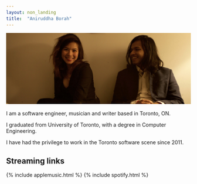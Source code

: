 ```yaml
---
layout: non_landing
title:  "Aniruddha Borah"
---
```


![](/static/images/QB2.jpg/)

I am a software engineer, musician and writer based in Toronto, ON.

I graduated from University of Toronto, with a degree in Computer Engineering.

I have had the privilege to work in the Toronto software scene since 2011.


## Streaming links
 {% include applemusic.html %}
 {% include spotify.html %}
